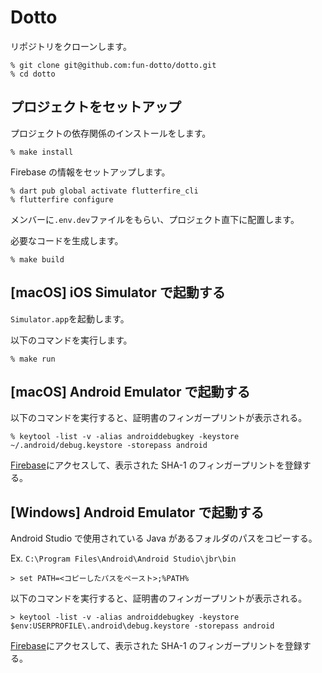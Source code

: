# Dotto

リポジトリをクローンします。

```
% git clone git@github.com:fun-dotto/dotto.git
% cd dotto
```

## プロジェクトをセットアップ

プロジェクトの依存関係のインストールをします。

```
% make install
```

Firebase の情報をセットアップします。

```
% dart pub global activate flutterfire_cli
% flutterfire configure
```

メンバーに`.env.dev`ファイルをもらい、プロジェクト直下に配置します。

必要なコードを生成します。

```
% make build
```

## [macOS] iOS Simulator で起動する

`Simulator.app`を起動します。

以下のコマンドを実行します。

```
% make run
```

## [macOS] Android Emulator で起動する

以下のコマンドを実行すると、証明書のフィンガープリントが表示される。

```
% keytool -list -v -alias androiddebugkey -keystore ~/.android/debug.keystore -storepass android
```

[Firebase](https://console.firebase.google.com/u/0/project/swift2023groupc/settings/general/android:jp.ac.fun.dotto?hl=ja)にアクセスして、表示された SHA-1 のフィンガープリントを登録する。

## [Windows] Android Emulator で起動する

Android Studio で使用されている Java があるフォルダのパスをコピーする。

Ex. `C:\Program Files\Android\Android Studio\jbr\bin`

```
> set PATH=<コピーしたパスをペースト>;%PATH%
```

以下のコマンドを実行すると、証明書のフィンガープリントが表示される。

```
> keytool -list -v -alias androiddebugkey -keystore $env:USERPROFILE\.android\debug.keystore -storepass android
```

[Firebase](https://console.firebase.google.com/u/0/project/swift2023groupc/settings/general/android:jp.ac.fun.dotto?hl=ja)にアクセスして、表示された SHA-1 のフィンガープリントを登録する。
